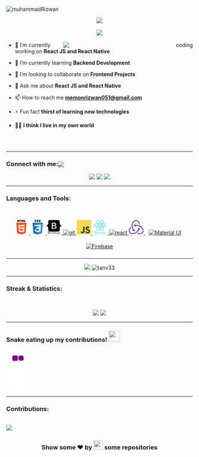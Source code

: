 <p align="left"> <img src="https://komarev.com/ghpvc/?username=MuhammadRizwan051&label=Pofile%20views&color=0e75b6&style=flat" alt="muhammadRizwan" /> </p>

<p align="center" >
  <img height=150px src="https://i.pinimg.com/originals/5d/f3/4b/5df34b95ee180309a51941e1f74542c3.gif" />
</p>

<p align="center" >
  <img src="https://readme-typing-svg.herokuapp.com?font=Satisfy&color=8DBCCC&size=40&center=true&vCenter=true&width=900&height=70&lines=Hi%2C+👋%2C+I'm+Muhammad+Rizwan;A+passionate+Front+End+Developer;Where+there+is+Code%2C+There+is+Life;I+believe%2C+It's+never+over+till+it's+over." />
</p>

<p align='right'>
    <img align='right' alt="coding" width='350' src="https://www.techbabble.zone/content/images/2021/07/46207-programmer-1.gif">
    <!-- <img align='right' alt="coding" width='350' src="https://raw.githubusercontent.com/swapnanildutta/swapnanildutta/master/assets/gifs/nothing.gif"> -->
</p>

- 🔭 I’m currently working on **React JS and React Native**

- 🌱 I’m currently learning **Backend Development**

- 👯 I’m looking to collaborate on **Frontend Projects**

- 💬 Ask me about **React JS and React Native**

- 📫 How to reach me **memonrizwan051@gmail.com**

- ⚡ Fun fact **thirst of learning new technologies**

- 👨‍💻 **I think I live in my own world**


<br>
<br>
<hr>

<h3 align="left">Connect with me:<img align="center" src="https://github.com/CyberBoyAyush/CyberBoyAyush/raw/master/gifs/Handshake.gif" height="45px" style="max-width:100%;"></h3>

<p align="center">
<a href="https://www.linkedin.com/in/muhammad-rizwan-5a1045228/" target="_blank" rel="noopener noreferrer"><img src="https://camo.githubusercontent.com/0ff78512f45d498526f436fb6bb7c8cc39c7a2a8a3eef8b13df9553c34b3b5e3/68747470733a2f2f696d672e69636f6e73382e636f6d2f636c6f7564732f39302f3461393065322f6c696e6b6564696e2e706e67" data-canonical-src="https://img.icons8.com/clouds/90/4a90e2/linkedin.png" style="max-width:100%;"></a>
<a href="memonrizwan051@gmail.com" target="_blank" rel="noopener noreferrer"><img src="https://camo.githubusercontent.com/1d9a59c6da0107279901779c1f1a96a5aec8a0830399e05eb0aef47d9d565d53/68747470733a2f2f696d672e69636f6e73382e636f6d2f636c6f7564732f39302f3461393065322f676d61696c2e706e67" data-canonical-src="https://img.icons8.com/clouds/90/4a90e2/gmail.png" style="max-width:100%;"></a>
<a href="https://api.whatsapp.com/send?phone=03131273479" target="_blank" rel="noopener noreferrer"><img src="https://camo.githubusercontent.com/175e706a636868b0dfdea77549b7b337238bc54cd4bfa0286fc4afd33d13a437/68747470733a2f2f696d672e69636f6e73382e636f6d2f636c6f7564732f39302f3030303030302f77686174736170702e706e67" data-canonical-src="https://img.icons8.com/clouds/90/000000/whatsapp.png" style="max-width:100%;"></a>
</p>

<hr>

<h3 align="left">Languages and Tools:</h3>
<br>
<p align="center">
<a href="https://www.w3.org/html/" target="_blank" rel="noreferrer"> <img src="https://raw.githubusercontent.com/devicons/devicon/master/icons/html5/html5-original-wordmark.svg" alt="html5" width="40" height="40"/> </a> 
<a href="https://www.w3schools.com/css/" target="_blank" rel="noreferrer"> <img src="https://raw.githubusercontent.com/devicons/devicon/master/icons/css3/css3-original-wordmark.svg" alt="css3" width="40" height="40"/> 
<a href="https://getbootstrap.com" target="_blank" rel="noreferrer"> <img src="https://raw.githubusercontent.com/devicons/devicon/master/icons/bootstrap/bootstrap-plain-wordmark.svg" alt="bootstrap" width="40" height="40"/> </a> 
<a href="https://git-scm.com/" target="_blank" rel="noreferrer"> <img src="https://www.vectorlogo.zone/logos/git-scm/git-scm-icon.svg" alt="git" width="40" height="40"/> </a> 
<a href="https://developer.mozilla.org/en-US/docs/Web/JavaScript" target="_blank" rel="noreferrer"> <img src="https://raw.githubusercontent.com/devicons/devicon/master/icons/javascript/javascript-original.svg" alt="javascript" width="40" height="40"/> </a> 
<a href="https://reactjs.org/" target="_blank" rel="noreferrer"> <img src="https://raw.githubusercontent.com/devicons/devicon/master/icons/react/react-original-wordmark.svg" alt="react" width="40" height="40"/> </a> 
<a href="https://reactnative.dev/" target="_blank" rel="noreferrer"> <img src="https://icts.io/wp-content/uploads/2020/04/react-native.png" alt="react" width="40" height="40"/> </a> 
<a href="https://redux.js.org" target="_blank" rel="noreferrer"> <img src="https://raw.githubusercontent.com/devicons/devicon/master/icons/redux/redux-original.svg" alt="redux" width="40" height="40"/> </a>
<a href="https://mui.com/" target="_blank"><img style="margin: 10px" src="https://profilinator.rishav.dev/skills-assets/mui.png" alt="Material UI" height="50" /></a>  
<a href="https://firebase.google.com/" target="_blank"><img style="margin: 10px" src="https://profilinator.rishav.dev/skills-assets/firebase.png" alt="Firebase" height="50" /></a>
</p>

<hr>

<p align='center'>
<img height='230px' src="https://i.pinimg.com/564x/28/f2/76/28f2765e35060ace8830174479e60976.jpg" /> 
<img  height=200px 
src="https://github-readme-stats.vercel.app/api/top-langs?username=MuhammadRizwan051&show_icons=true&locale=en&layout=compact" alt="tanv33" />
</p>

<hr>
<h3 align="left">Streak & Statistics: </h3>
<br>

<p align="center">
 <img width="48%" src="https://github-readme-streak-stats.herokuapp.com/?user=MuhammadRizwan051&theme=dark" />
 <img width="48%" src="https://github-readme-stats.vercel.app/api?username=MuhammadRizwan051&show_icons=true&theme=dark" />
 </p>

<hr>

<!-- <p align="left">
<img src="https://github-readme-stats.vercel.app/api?username=MuhammadRizwan051&show_icons=true&hide=&count_private=true&title_color=0891b2&text_color=ffffff&icon_color=0891b2&bg_color=1c1917&hide_border=true&show_icons=true" alt="MuhammadRizwan051 GitHub stats" style="width:80%; height:80%" />
<img src="https://github-readme-streak-stats.herokuapp.com/?user=MuhammadRizwan051&stroke=ffffff&background=1c1917&ring=0891b2&fire=0891b2&currStreakNum=ffffff&currStreakLabel=0891b2&sideNums=ffffff&sideLabels=ffffff&dates=ffffff&hide_border=true" style="width:80%;" />
<img src="https://github-readme-stats.vercel.app/api/top-langs/?username=MuhammadRizwan051&langs_count=10&title_color=0891b2&text_color=ffffff&icon_color=0891b2&bg_color=1c1917&hide_border=true&locale=en&custom_title=Top%20%Languages" alt="Top Languages" style="width:80%;" />
</p> -->


<h3 align="left"> Snake eating up my contributions! <img src= "https://c.tenor.com/BczFoyx41WoAAAAj/swallowed-the-mighty-ones.gif" width= "30" height= "30"></h3>

![snake gif](https://github.com/MuhammadRizwan051/MuhammadRizwan051/blob/output/github-contribution-grid-snake.gif)

<hr>

<h3 align="left">Contributions: </h3>
<br>
<img src="https://github-readme-activity-graph.cyclic.app/graph?username=MuhammadRizwan051&amp;theme=react&amp;hide_border=true&amp;area=true" style="max-width:100%;">

<h3 align="center">Show some ❤ by <img src="https://imgur.com/o7ncZFp.jpg" height=25px width=25px> some repositories</h3>






<!-- <h3>Overview:</h3>
<p align="center"> <a href="https://github.com/ryo-ma/github-profile-trophy"><img src="https://github-profile-trophy.vercel.app/?username=MuhammadRizwan051" alt="MuhammadRizwan051" /></a> </p> -->

<!-- <img width='100%' src="https://github-readme-stats.vercel.app/api?username=MuhammadRizwan051&show_icons=true&locale=en&theme=dark" alt="MuhammadRizwan051" /></p> -->

<!-- <h1 align="center">Hi 👋, I'm Muhammad Rizwan</h1>
<h3 align="center">A passionate MERN Stack Developer from Pakistan</h3> -->

<!-- <h3 align="left">Connect with me:</h3>
<p align="center">
<a href="https://www.linkedin.com/in/muhammad-rizwan-5a1045228/" target="_blank"><img align="center" src="https://raw.githubusercontent.com/rahuldkjain/github-profile-readme-generator/master/src/images/icons/Social/linked-in-alt.svg" alt="MuhammadRizwan051" height="50" width="50" /></a>
</p>

## Tech Stack
 -->
